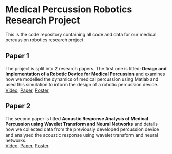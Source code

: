 # Medical Percussion Robotics Research Project
This is the code repository containing all code and data for our medical percussion robotics research project.

## Paper 1
The project is split into 2 research papers. The first one is titled: **Design and Implementation of a Robotic Device for Medical Percussion**
and examines how we modelled the dynamics of medical percussion using Matlab and used this simulation to inform the design of a robotic percussion device.  
[Video][1], [Paper][2], [Poster][3]  

## Paper 2
The second paper is titled **Acoustic Response Analysis of Medical Percussion using Wavelet Transform and Neural Networks** and details how we collected data from the previously developed percussion device and analysed the acoustic response using wavelet transform and neural networks.  
[Video][4], [Paper][5], [Poster][6]  

[1]: https://www.youtube.com/watch?v=4OFo_bktEWM
[2]: https://github.com/ot316/Percussion-RRP/blob/master/RRP-Paper01.pdf
[3]: https://github.com/ot316/Percussion-RRP/blob/master/Poster_1st.pdf
[4]: https://www.youtube.com/watch?v=4l1HhkSkm_w
[5]: https://github.com/ot316/Percussion-RRP/blob/master/RRP-Paper02.pdf
[6]: https://github.com/ot316/Percussion-RRP/blob/master/Poster_2nd.pdf

